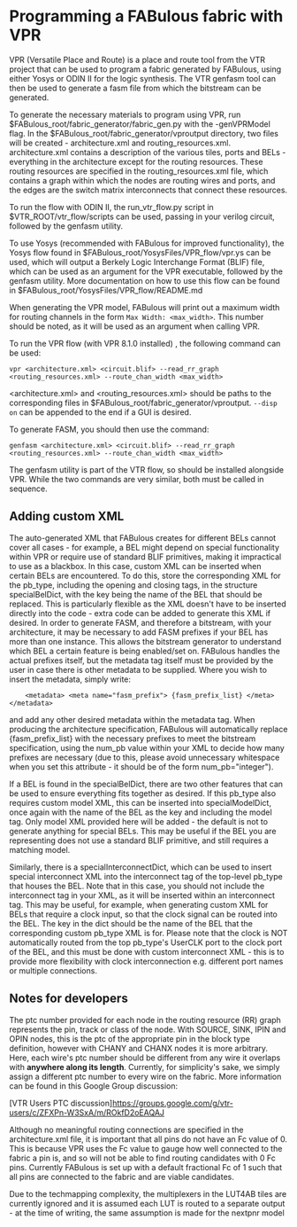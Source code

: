 # Programming a FABulous fabric with VPR

VPR (Versatile Place and Route) is a place and route tool from the VTR project that can be used to program a fabric generated by FABulous, using either Yosys or ODIN II for the logic synthesis. The VTR genfasm tool can then be used to generate a fasm file from which the bitstream can be generated.

To generate the necessary materials to program using VPR, run $FABulous\_root/fabric\_generator/fabric\_gen.py with the -genVPRModel flag. In the $FABulous\_root/fabric\_generator/vproutput directory, two files will be created - architecture.xml and routing\_resources.xml. architecture.xml contains a description of the various tiles, ports and BELs - everything in the architecture except for the routing resources. These routing resources are specified in the routing\_resources.xml file, which contains a graph within which the nodes are routing wires and ports, and the edges are the switch matrix interconnects that connect these resources.

To run the flow with ODIN II, the run\_vtr\_flow.py script in $VTR\_ROOT/vtr\_flow/scripts can be used, passing in your verilog circuit, followed by the genfasm utility.

To use Yosys (recommended with FABulous for improved functionality), the Yosys flow found in $FABulous\_root/YosysFiles/VPR\_flow/vpr.ys can be used, which will output a Berkely Logic Interchange Format (BLIF) file, which can be used as an argument for the VPR executable, followed by the genfasm utility. More documentation on how to use this flow can be found in $FABulous\_root/YosysFiles/VPR\_flow/README.md

When generating the VPR model, FABulous will print out a maximum width for routing channels in the form `Max Width: <max_width>`. This number should be noted, as it will be used as an argument when calling VPR.

To run the VPR flow (with VPR 8.1.0 installed) , the following command can be used:

`vpr <architecture.xml> <circuit.blif> --read_rr_graph <routing_resources.xml> --route_chan_width <max_width>`

<architecture.xml> and <routing\_resources.xml> should be paths to the corresponding files in $FABulous\_root/fabric\_generator/vproutput. `--disp on` can be appended to the end if a GUI is desired.

To generate FASM, you should then use the command:

`genfasm <architecture.xml> <circuit.blif> --read_rr_graph <routing_resources.xml> --route_chan_width <max_width>` 

The genfasm utility is part of the VTR flow, so should be installed alongside VPR. While the two commands are very similar, both must be called in sequence.

## Adding custom XML

The auto-generated XML that FABulous creates for different BELs cannot cover all cases - for example, a BEL might depend on special functionality within VPR or require use of standard BLIF primitives, making it impractical to use as a blackbox. In this case, custom XML can be inserted when certain BELs are encountered. To do this, store the corresponding XML for the pb\_type, including the opening and closing tags, in the structure specialBelDict, with the key being the name of the BEL that should be replaced. This is particularly flexible as the XML doesn't have to be inserted directly into the code - extra code can be added to generate this XML if desired. In order to generate FASM, and therefore a bitstream, with your architecture, it may be necessary to add FASM prefixes if your BEL has more than one instance. This allows the bitstream generator to understand which BEL a certain feature is being enabled/set on. FABulous handles the actual prefixes itself, but the metadata tag itself must be provided by the user in case there is other metadata to be supplied. Where you wish to insert the metadata, simply write:

`    <metadata>
     <meta name="fasm_prefix"> {fasm_prefix_list} </meta>
    </metadata>`

and add any other desired metadata within the metadata tag. When producing the architecture specification, FABulous will automatically replace {fasm\_prefix\_list} with the necessary prefixes to meet the bitstream specification, using the num\_pb value within your XML to decide how many prefixes are necessary (due to this, please avoid unnecessary whitespace when you set this attribute - it should be of the form num\_pb="integer").

If a BEL is found in the specialBelDict, there are two other features that can be used to ensure everything fits together as desired. If this pb\_type also requires custom model XML, this can be inserted into specialModelDict, once again with the name of the BEL as the key and including the model tag. Only model XML provided here will be added - the default is not to generate anything for special BELs. This may be useful if the BEL you are representing does not use a standard BLIF primitive, and still requires a matching model. 

Similarly, there is a specialInterconnectDict, which can be used to insert special interconnect XML into the interconnect tag of the top-level pb\_type that houses the BEL. Note that in this case, you should not include the interconnect tag in your XML, as it will be inserted within an interconnect tag. This may be useful, for example, when generating custom XML for BELs that require a clock input, so that the clock signal can be routed into the BEL. The key in the dict should be the name of the BEL that the corresponding custom pb\_type XML is for. Please note that the clock is NOT automatically routed from the top pb\_type's UserCLK port to the clock port of the BEL, and this must be done with custom interconnect XML - this is to provide more flexibility with clock interconnection e.g. different port names or multiple connections.


## Notes for developers

The ptc number provided for each node in the routing resource (RR) graph represents the pin, track or class of the node. With SOURCE, SINK, IPIN and OPIN nodes, this is the ptc of the appropriate pin in the block type definition, however with CHANY and CHANX nodes it is more arbitrary. Here, each wire's ptc number should be different from any wire it overlaps with **anywhere along its length**. Currently, for simplicity's sake, we simply assign a different ptc number to every wire on the fabric. More information can be found in this Google Group discussion:

[VTR Users PTC discussion]https://groups.google.com/g/vtr-users/c/ZFXPn-W3SxA/m/ROkfD2oEAQAJ

Although no meaningful routing connections are specified in the architecture.xml file, it is important that all pins do not have an Fc value of 0. This is because VPR uses the Fc value to gauge how well connected to the fabric a pin is, and so will not be able to find routing candidates with 0 Fc pins. Currently FABulous is set up with a default fractional Fc of 1 such that all pins are connected to the fabric and are viable candidates.

Due to the techmapping complexity, the multiplexers in the LUT4AB tiles are currently ignored and it is assumed each LUT is routed to a separate output - at the time of writing, the same assumption is made for the nextpnr model
